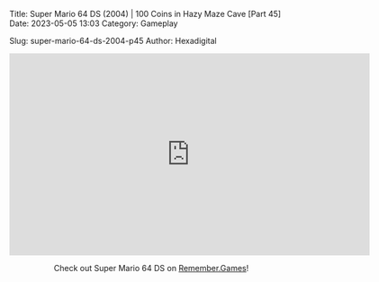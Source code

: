 Title: Super Mario 64 DS (2004) | 100 Coins in Hazy Maze Cave [Part 45]
Date: 2023-05-05 13:03
Category: Gameplay

Slug: super-mario-64-ds-2004-p45
Author: Hexadigital

<center><iframe src="https://www.youtube.com/embed/xX3i1typau4?feature=oembed" allow="accelerometer; autoplay; encrypted-media; gyroscope; picture-in-picture" width="640" height="360" frameborder="0"></iframe>

Check out Super Mario 64 DS on [Remember.Games](https://remember.games/game/2250/super-mario-64-ds/)!</center>